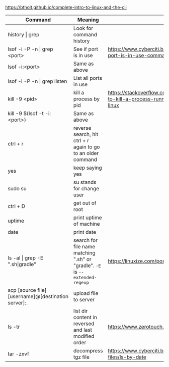 https://btholt.github.io/complete-intro-to-linux-and-the-cli

| Command                                             | Meaning                                                                      | Link                                                                                                   |
| --------------------------------------------------- | ---------------------------------------------------------------------------- | ------------------------------------------------------------------------------------------------------ |
| history \| grep <string u r looking for>            | Look for command history                                                     |                                                                                                        |
| lsof -i -P -n \| grep \<port>                       | See if port is in use                                                        | https://www.cyberciti.biz/faq/unix-linux-check-if-port-is-in-use-command/                              |
| lsof -i:\<port>                                     | Same as above                                                                |                                                                                                        |
| lsof -i -P -n \| grep listen                        | List all ports in use                                                        |                                                                                                        |
| kill -9 \<pid>                                      | kill a process by pid                                                        | https://stackoverflow.com/questions/11583562/how-to-kill-a-process-running-on-particular-port-in-linux |
| kill -9 $(lsof -t -i:\<port>)                       | Same as above                                                                |                                                                                                        |
| ctrl + r                                            | reverse search, hit ctrl + r again to go to an older command                 |                                                                                                        |
| yes                                                 | keep saying yes                                                              |                                                                                                        |
| sudo su                                             | su stands for change user                                                    |                                                                                                        |
| ctrl + D                                            | get out of root                                                              |                                                                                                        |
| uptime                                              | print uptime of machine                                                      |                                                                                                        |
| date                                                | print date                                                                   |                                                                                                        |
| ls -al \| grep -E ".sh\|gradle"                     | search for file name matching ".sh" or "gradle". `-E` is `--extended-regexp` | https://linuxize.com/post/grep-multiple-patterns/                                                      |
| scp [source file] [username]@[destination server]:. | upload file to server                                                        |                                                                                                        |
| ls -tr                                              | list dir content in reversed and last modified order                         | https://www.zerotouch.com/faqs/111/ls-by-date                                                          |
| tar -zxvf <filename>                                | decompress tgz file                                                          | https://www.cyberciti.biz/faq/decompress-tgz-targz-files/ls-by-date                                    |
